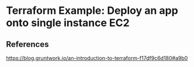 
# Terraform Example: Deploy an app onto single instance EC2

## References
https://blog.gruntwork.io/an-introduction-to-terraform-f17df9c6d180#a9b0